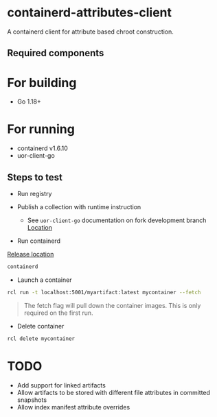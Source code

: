 # containerd-attributes-client
A containerd client for attribute based chroot construction.

## Required components

# For building 
- Go 1.18+

# For running
- containerd v1.6.10
- uor-client-go

## Steps to test

- Run registry

- Publish a collection with runtime instruction

  - See `uor-client-go` documentation on fork development branch
  [Location](https://github.com/jpower432/client/blob/feat/collection-spec/README.md#publish-content-to-use-with-a-container-runtime)

- Run containerd

[Release location](https://github.com/containerd/containerd/releases/tag/v1.6.10)
```bash
containerd
```

- Launch a container
```bash
rcl run -t localhost:5001/myartifact:latest mycontainer --fetch
```
> The fetch flag will pull down the container images. This is only required on the first run.

- Delete container
```bash
rcl delete mycontainer
```

# TODO

- Add support for linked artifacts
- Allow artifacts to be stored with different file attributes in committed snapshots
- Allow index manifest attribute overrides
